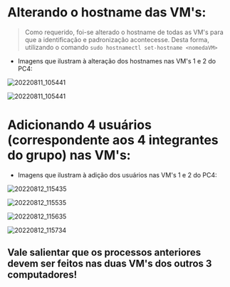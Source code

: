 # Alterando o hostname das VM's:

> Como requerido, foi-se alterado o hostname de todas as VM's para que a identificação e padronização acontecesse. Desta forma, utilizando o comando ```sudo hostnamectl set-hostname <nomedaVM>```
  
  * Imagens que ilustram à alteração dos hostnames nas VM's 1 e 2 do PC4:
  
  ![20220811_105441](https://user-images.githubusercontent.com/80183918/187902963-9d6e8160-b0e1-4149-a1be-c0297a7ac193.jpg)
  
  ![20220811_105441](https://user-images.githubusercontent.com/80183918/187902963-9d6e8160-b0e1-4149-a1be-c0297a7ac193.jpg)
  
# Adicionando 4 usuários (correspondente aos 4 integrantes do grupo) nas VM's:
  
   * Imagens que ilustram à adição dos usuários nas VM's 1 e 2 do PC4:
  
   ![20220812_115435](https://user-images.githubusercontent.com/80183918/187903828-f507520a-edff-4a4b-b38e-4099a83326c8.jpg)
  
   ![20220812_115535](https://user-images.githubusercontent.com/80183918/187903841-eb06b56d-b7cd-41fe-9954-2fdef8f2239f.jpg)
  
   ![20220812_115635](https://user-images.githubusercontent.com/80183918/187904100-036cb300-1a3c-4de3-90bb-ce47104c933d.jpg)
  
   ![20220812_115734](https://user-images.githubusercontent.com/80183918/187904106-219170f5-9662-4392-aa7a-f73b7a6fbbdf.jpg)

## Vale salientar que os processos anteriores devem ser feitos nas duas VM's dos outros 3 computadores!


